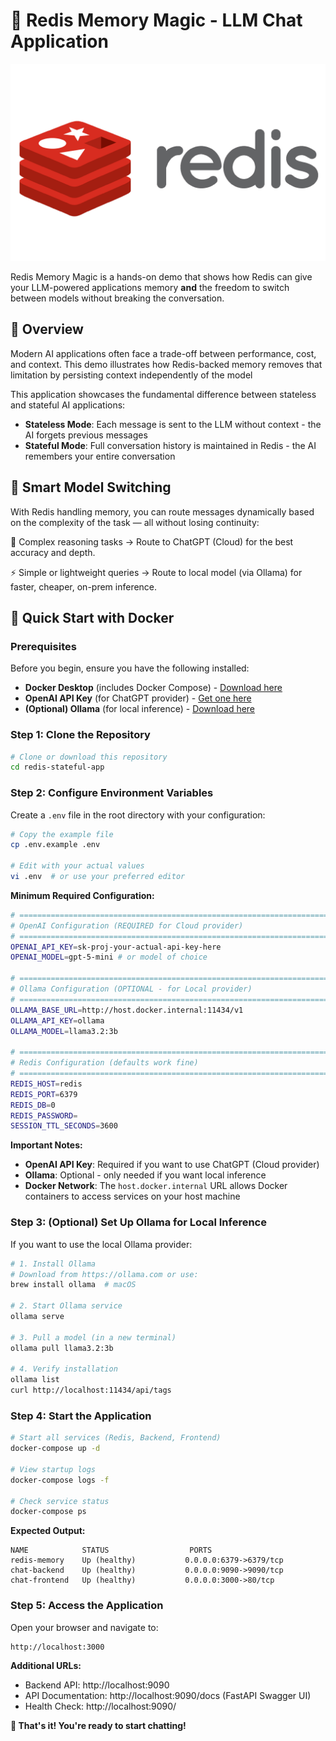 # 🚀 Redis Memory Magic - LLM Chat Application

![](redis_logo.png)

Redis Memory Magic is a hands-on demo that shows how Redis can give your LLM-powered applications memory **and** the freedom to switch between models without breaking the conversation.

## 📖 Overview

Modern AI applications often face a trade-off between performance, cost, and context.
This demo illustrates how Redis-backed memory removes that limitation by persisting context independently of the model

This application showcases the fundamental difference between stateless and stateful AI applications:

- **Stateless Mode**: Each message is sent to the LLM without context - the AI forgets previous messages
- **Stateful Mode**: Full conversation history is maintained in Redis - the AI remembers your entire conversation

## 🔄 Smart Model Switching

With Redis handling memory, you can route messages dynamically based on the complexity of the task — all without losing continuity:

🧩 Complex reasoning tasks → Route to ChatGPT (Cloud) for the best accuracy and depth.

⚡ Simple or lightweight queries → Route to local model (via Ollama) for faster, cheaper, on-prem inference.

## 🚀 Quick Start with Docker

### Prerequisites

Before you begin, ensure you have the following installed:

- **Docker Desktop** (includes Docker Compose) - [Download here](https://www.docker.com/products/docker-desktop)
- **OpenAI API Key** (for ChatGPT provider) - [Get one here](https://platform.openai.com)
- **(Optional) Ollama** (for local inference) - [Download here](https://ollama.com)

### Step 1: Clone the Repository

```bash
# Clone or download this repository
cd redis-stateful-app
```

### Step 2: Configure Environment Variables

Create a `.env` file in the root directory with your configuration:

```bash
# Copy the example file
cp .env.example .env

# Edit with your actual values
vi .env  # or use your preferred editor
```

**Minimum Required Configuration:**

```bash
# ============================================================================
# OpenAI Configuration (REQUIRED for Cloud provider)
# ============================================================================
OPENAI_API_KEY=sk-proj-your-actual-api-key-here
OPENAI_MODEL=gpt-5-mini # or model of choice

# ============================================================================
# Ollama Configuration (OPTIONAL - for Local provider)
# ============================================================================
OLLAMA_BASE_URL=http://host.docker.internal:11434/v1
OLLAMA_API_KEY=ollama
OLLAMA_MODEL=llama3.2:3b

# ============================================================================
# Redis Configuration (defaults work fine)
# ============================================================================
REDIS_HOST=redis
REDIS_PORT=6379
REDIS_DB=0
REDIS_PASSWORD=
SESSION_TTL_SECONDS=3600
```

**Important Notes:**
- **OpenAI API Key**: Required if you want to use ChatGPT (Cloud provider)
- **Ollama**: Optional - only needed if you want local inference
- **Docker Network**: The `host.docker.internal` URL allows Docker containers to access services on your host machine

### Step 3: (Optional) Set Up Ollama for Local Inference

If you want to use the local Ollama provider:

```bash
# 1. Install Ollama
# Download from https://ollama.com or use:
brew install ollama  # macOS

# 2. Start Ollama service
ollama serve

# 3. Pull a model (in a new terminal)
ollama pull llama3.2:3b  

# 4. Verify installation
ollama list
curl http://localhost:11434/api/tags
```

### Step 4: Start the Application

```bash
# Start all services (Redis, Backend, Frontend)
docker-compose up -d

# View startup logs
docker-compose logs -f

# Check service status
docker-compose ps
```

**Expected Output:**
```
NAME            STATUS                  PORTS
redis-memory    Up (healthy)           0.0.0.0:6379->6379/tcp
chat-backend    Up (healthy)           0.0.0.0:9090->9090/tcp
chat-frontend   Up (healthy)           0.0.0.0:3000->80/tcp
```

### Step 5: Access the Application

Open your browser and navigate to:

```
http://localhost:3000
```

**Additional URLs:**
- Backend API: http://localhost:9090
- API Documentation: http://localhost:9090/docs (FastAPI Swagger UI)
- Health Check: http://localhost:9090/

**🎉 That's it! You're ready to start chatting!**